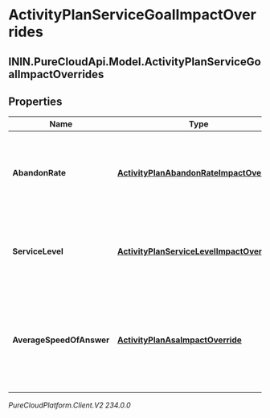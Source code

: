 # ActivityPlanServiceGoalImpactOverrides

## ININ.PureCloudApi.Model.ActivityPlanServiceGoalImpactOverrides

## Properties

|Name | Type | Description | Notes|
|------------ | ------------- | ------------- | -------------|
| **AbandonRate** | [**ActivityPlanAbandonRateImpactOverride**](ActivityPlanAbandonRateImpactOverride) | Abandon rate service goal override for the associated activity plan | |
| **ServiceLevel** | [**ActivityPlanServiceLevelImpactOverride**](ActivityPlanServiceLevelImpactOverride) | Service level goal override for the associated activity plan | |
| **AverageSpeedOfAnswer** | [**ActivityPlanAsaImpactOverride**](ActivityPlanAsaImpactOverride) | Average speed of answer service goal override for the associated activity plan | |



_PureCloudPlatform.Client.V2 234.0.0_
